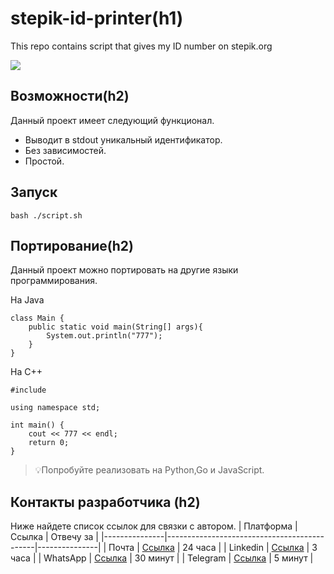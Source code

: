 # stepik-id-printer(h1)
This repo contains script that gives my ID number on stepik.org

![](https://ucarecdn.com/02b8ff49-8f2b-4ce9-be84-7d4bdc6b9b67/)


## Возможности(h2)
Данный проект имеет следующий функционал.
* Выводит в stdout уникальный идентификатор.
* Без зависимостей.
* Простой.

## Запуск
`bash ./script.sh`
## Портирование(h2)
Данный проект можно портировать на другие языки программирования.

На Java

```
class Main {
    public static void main(String[] args){
        System.out.println("777");
    }
}
```
Ha C++
```
#include 

using namespace std;

int main() {
    cout << 777 << endl;
    return 0;
}
```

> 💡Попробуйте реализовать на Python,Go и JavaScript.

## Контакты разработчика (h2)
Ниже найдете список ссылок для связки с автором.
| Платформа | Ссылка                                  | Отвечу за |
|---------------|---------------------------------------------|---------------|
| Почта         |  [Ссылка](https://github.com/alibekdariger) | 24 часа       |
| Linkedin      |  [Ссылка](https://github.com/alibekdariger) | 3 часа        |
| WhatsApp      |  [Ссылка](https://github.com/alibekdariger) | 30 минут      |
| Telegram      |  [Ссылка](https://github.com/alibekdariger) | 5 минут       |
